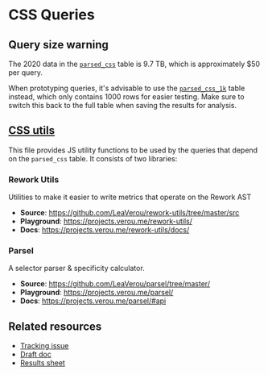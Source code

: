 # CSS Queries

## Query size warning

The 2020 data in the [`parsed_css`](https://console.cloud.google.com/bigquery?p=httparchive&d=almanac&t=parsed_css&page=table) table is 9.7 TB, which is approximately $50 per query.

When prototyping queries, it's advisable to use the [`parsed_css_1k`](https://console.cloud.google.com/bigquery?p=httparchive&d=almanac&t=parsed_css_1k&page=table) table instead, which only contains 1000 rows for easier testing. Make sure to switch this back to the full table when saving the results for analysis.

## [CSS utils](../../lib/css-utils.js)

This file provides JS utility functions to be used by the queries that depend on the `parsed_css` table.
It consists of two libraries:

### Rework Utils

Utilities to make it easier to write metrics that operate on the Rework AST

- **Source**: https://github.com/LeaVerou/rework-utils/tree/master/src
- **Playground**: https://projects.verou.me/rework-utils/
- **Docs**: https://projects.verou.me/rework-utils/docs/

### Parsel

A selector parser & specificity calculator.

- **Source**: https://github.com/LeaVerou/parsel/tree/master/
- **Playground**: https://projects.verou.me/parsel/
- **Docs**: https://projects.verou.me/parsel/#api

## Related resources

- [Tracking issue](https://github.com/HTTPArchive/almanac.httparchive.org/issues/898)
- [Draft doc](https://docs.google.com/document/d/1Cy9acip1ZQScoQEeds5-6l1FFFBJTJr4SheZiQxbj-Q/edit?usp=sharing)
- [Results sheet](https://docs.google.com/spreadsheets/d/1sMWXWjMujqfAREYxNbG_t1fOJKYCA6ASLwtz4pBQVTw/edit?usp=sharing)
